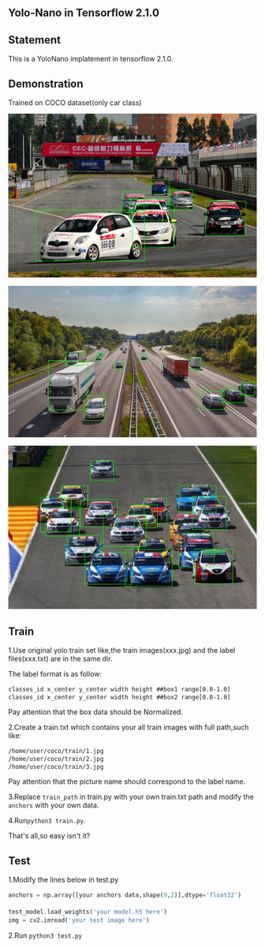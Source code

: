 ## Yolo-Nano in Tensorflow 2.1.0

## Statement
This is a YoloNano implatement in tensorflow 2.1.0.

## Demonstration

Trained on COCO dataset(only car class)

![avatar](./data/1.png)

![avatar](./data/3.png)

![avatar](./data/4.png)

## Train
1.Use original yolo train set like,the train images(xxx.jpg) and the label files(xxx.txt) are in the same dir.

The label format is as follow:

```
classes_id x_center y_center width height ##box1 range[0.0-1.0]
classes_id x_center y_center width height ##box2 range[0.0-1.0]
```

Pay attention that the box data should be Normalized.

2.Create a train.txt which contains your all train images with full path,such like:

```
/home/user/coco/train/1.jpg
/home/user/coco/train/2.jpg
/home/user/coco/train/3.jpg
```

Pay attention that the picture name should correspond to the label name.

3.Replace `train_path` in train.py with your own train.txt path and modify the `anchors` with your own data.

4.Run`python3 train.py`.

That's all,so easy isn't it?

## Test

1.Modify the lines below in test.py

```python
anchors = np.array([your anchors data,shape(9,2)],dtype='float32')

test_model.load_weights('your model.h5 here')
img = cv2.imread('your test image here')
```
2.Run `python3 test.py`


